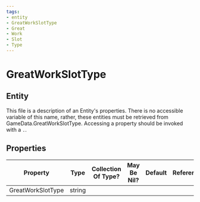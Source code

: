 ```yaml
---
tags:
- entity
- GreatWorkSlotType
- Great
- Work
- Slot
- Type
---
```

# GreatWorkSlotType
## Entity
This file is a description of an Entity's properties. There is no accessible variable of this name, rather, these entities must be retrieved from GameData.GreatWorkSlotType. Accessing a property should be invoked with a `.`.
## Properties
|	Property	|	Type	|	Collection Of Type?	|	May Be Nil?	|	Default	|	References	|	Key	|	Notes	|
|	:-:	|	:-:	|	:-:	|	:-:	|	:-:	|	:-:	|	:-:	|	-:	|
|	GreatWorkSlotType	|	string	|		|		|		|		|		|	|
